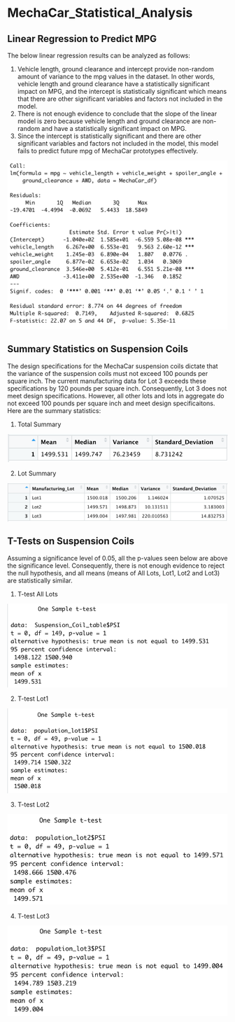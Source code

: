 # MechaCar_Statistical_Analysis

## Linear Regression to Predict MPG
The below linear regression results can be analyzed as follows: 
1. Vehicle length, ground clearance and intercept provide non-random amount of variance to the mpg values in the dataset. In other words, vehicle length and ground clearance have a statistically significant impact on MPG, and the intercept is statistically significant which means that there are other significant variables and factors not included in the model. 
2. There is not enough evidence to conclude that the slope of the linear model is zero because vehicle length and ground clearance are non-random and have a statistically significant impact on MPG. 
3. Since the intercept is statistically significant and there are other significant variables and factors not included in the model, this model fails to predict future mpg of MechaCar prototypes effectively. 

![](MechaCar.png)

## Summary Statistics on Suspension Coils
The design specifications for the MechaCar suspension coils dictate that the variance of the suspension coils must not exceed 100 pounds per square inch. The current manufacturing data for Lot 3 exceeds these specifications by 120 pounds per square inch. Consequently, Lot 3 does not meet design specifications. However, all other lots and lots in aggregate do not exceed 100 pounds per square inch and meet design specificaitons. Here are the summary statistics: 

1. Total Summary 

![](Summary.png)

2. Lot Summary

![](Lot_Summary.png)

## T-Tests on Suspension Coils
Assuming a significance level of 0.05, all the p-values seen below are above the significance level. Consequently, there is not enough evidence to reject the null hypothesis, and all means (means of All Lots, Lot1, Lot2 and Lot3) are statistically similar. 

1. T-test All Lots

![](t-test_all.png)

2. T-test Lot1

![](t-test_lot1.png)

3. T-test Lot2

![](t-test_lot2.png)

4. T-test Lot3

![](t-test_lot3.png)

